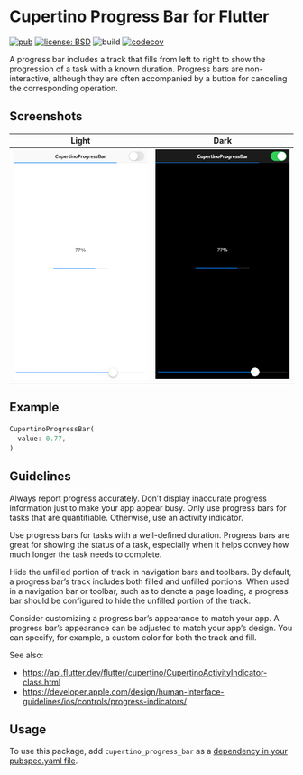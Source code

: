 # Cupertino Progress Bar for Flutter

[![pub](https://img.shields.io/pub/v/cupertino_progress_bar.svg)](https://pub.dev/packages/cupertino_progress_bar)
[![license: BSD](https://img.shields.io/badge/license-BSD-yellow.svg)](https://opensource.org/licenses/BSD-3-Clause)
![build](https://github.com/jpnurmi/cupertino_progress_bar/workflows/build/badge.svg)
[![codecov](https://codecov.io/gh/jpnurmi/cupertino_progress_bar/branch/master/graph/badge.svg)](https://codecov.io/gh/jpnurmi/cupertino_progress_bar)

A progress bar includes a track that fills from left to right to show the progression of a task with
a known duration. Progress bars are non-interactive, although they are often accompanied by a button
for canceling the corresponding operation.

## Screenshots

| Light | Dark |
|:---:|:---:|
| ![Light CupertinoProgressBar](https://raw.githubusercontent.com/jpnurmi/cupertino_progress_bar/master/doc/images/light.png "Light CupertinoProgressBar") | ![Dark CupertinoProgressBar](https://raw.githubusercontent.com/jpnurmi/cupertino_progress_bar/master/doc/images/dark.png "Dark CupertinoProgressBar") |

## Example

```dart
CupertinoProgressBar(
  value: 0.77,
)
```

## Guidelines

Always report progress accurately. Don’t display inaccurate progress information just to make your
app appear busy. Only use progress bars for tasks that are quantifiable. Otherwise, use an activity
indicator.

Use progress bars for tasks with a well-defined duration. Progress bars are great for showing the
status of a task, especially when it helps convey how much longer the task needs to complete.

Hide the unfilled portion of track in navigation bars and toolbars. By default, a progress bar’s
track includes both filled and unfilled portions. When used in a navigation bar or toolbar, such as
to denote a page loading, a progress bar should be configured to hide the unfilled portion of the
track.

Consider customizing a progress bar’s appearance to match your app. A progress bar’s appearance can
be adjusted to match your app’s design. You can specify, for example, a custom color for both the
track and fill.

See also:
 * <https://api.flutter.dev/flutter/cupertino/CupertinoActivityIndicator-class.html>
 * <https://developer.apple.com/design/human-interface-guidelines/ios/controls/progress-indicators/>

## Usage

To use this package, add `cupertino_progress_bar` as a [dependency in your pubspec.yaml file](https://flutter.io/platform-plugins/).
